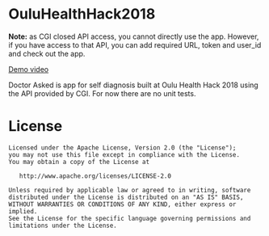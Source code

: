 # OuluHealthHack2018

**Note:** as CGI closed API access, you cannot directly use the app. However, if you have access to that API, you can add required URL, token and user_id and check out the app.

[Demo video](https://www.youtube.com/watch?v=ki7czhvcd5Q)

Doctor Asked is app for self diagnosis built at Oulu Health Hack 2018 using the API provided by CGI. For now there are no unit tests.

# License
```
Licensed under the Apache License, Version 2.0 (the "License");
you may not use this file except in compliance with the License.
You may obtain a copy of the License at

   http://www.apache.org/licenses/LICENSE-2.0

Unless required by applicable law or agreed to in writing, software
distributed under the License is distributed on an "AS IS" BASIS,
WITHOUT WARRANTIES OR CONDITIONS OF ANY KIND, either express or implied.
See the License for the specific language governing permissions and
limitations under the License.
```
